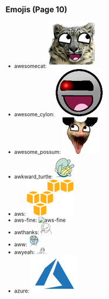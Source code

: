
## Emojis (Page 10)

* awesomecat: ![awesomecat](output/awesomecat.png)
* awesome_cylon: ![awesome_cylon](output/awesome_cylon.gif)
* awesome_possum: ![awesome_possum](output/awesome_possum.jpg)
* awkward_turtle: ![awkward_turtle](output/awkward_turtle.gif)
* aws: ![aws](output/aws.png)
* aws-fine: ![aws-fine](output/aws-fine)
* awthanks: ![awthanks](output/awthanks.png)
* aww: ![aww](output/aww.png)
* awyeah: ![awyeah](output/awyeah.png)
* azure: ![azure](output/azure.png)
